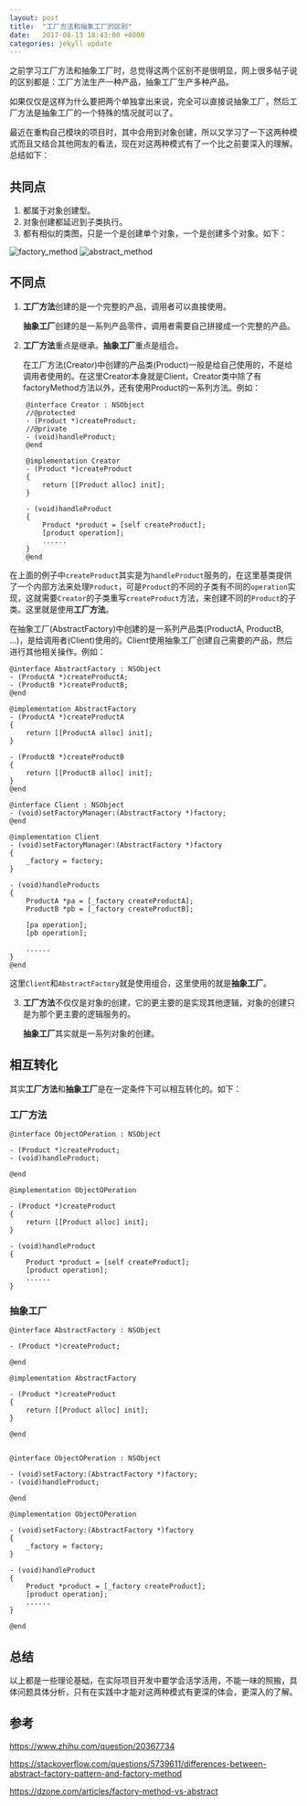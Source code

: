 ```yaml
---
layout: post
title:  "工厂方法和抽象工厂的区别"
date:   2017-08-13 18:43:00 +0800
categories: jekyll update
---
```

之前学习工厂方法和抽象工厂时，总觉得这两个区别不是很明显，网上很多帖子说的区别都是：工厂方法生产一种产品，抽象工厂生产多种产品。

如果仅仅是这样为什么要把两个单独拿出来说，完全可以直接说抽象工厂，然后工厂方法是抽象工厂的一个特殊的情况就可以了。

最近在重构自己模块的项目时，其中会用到对象创建，所以又学习了一下这两种模式而且又结合其他网友的看法，现在对这两种模式有了一个比之前要深入的理解。总结如下：

## 共同点
1. 都属于对象创建型。
2. 对象创建都延迟到子类执行。
3. 都有相似的类图，只是一个是创建单个对象，一个是创建多个对象。如下：

![factory_method](https://raw.githubusercontent.com/war3tiger/war3tiger.github.io/master/resources/%E8%AE%BE%E8%AE%A1%E6%A8%A1%E5%BC%8F/Factory_method.png)
![abstract_method](https://raw.githubusercontent.com/war3tiger/war3tiger.github.io/master/resources/%E8%AE%BE%E8%AE%A1%E6%A8%A1%E5%BC%8F/Abstract_method.png)


## 不同点
1. **工厂方法**创建的是一个完整的产品，调用者可以直接使用。

	**抽象工厂**创建的是一系列产品零件，调用者需要自己拼接成一个完整的产品。
2. **工厂方法**重点是继承。**抽象工厂**重点是组合。
	
	在工厂方法(Creator)中创建的产品类(Product)一般是给自己使用的，不是给调用者使用的。在这里Creator本身就是Client，Creator类中除了有factoryMethod方法以外，还有使用Product的一系列方法。例如：
	
```
	@interface Creator : NSObject
	//@protected
	- (Product *)createProduct;
	//@private
	- (void)handleProduct;
	@end
	
	@implementation Creator
	- (Product *)createProduct
	{
		return [[Product alloc] init];
	}
	
	- (void)handleProduct
	{
		Product *product = [self createProduct];
		[product operation];
		......
	}
	@end
```

在上面的例子中`createProduct`其实是为`handleProduct`服务的，在这里基类提供了一个内部方法来处理`Product`，可是`Product`的不同的子类有不同的`operation`实现，这就需要`Creator`的子类重写`createProduct`方法，来创建不同的`Product`的子类。这里就是使用**工厂方法**。

在抽象工厂(AbstractFactory)中创建的是一系列产品类(ProductA, ProductB, ...)，是给调用者(Client)使用的。Client使用抽象工厂创建自己需要的产品，然后进行其他相关操作。例如：

```
@interface AbstractFactory : NSObject
- (ProductA *)createProductA;
- (ProductB *)createProductB;
@end

@implementation AbstractFactory
- (ProductA *)createProductA
{
	return [[ProductA alloc] init];
}

- (ProductB *)createProductB
{
	return [[ProductB alloc] init];
}
@end

@interface Client : NSObject
- (void)setFactoryManager:(AbstractFactory *)factory;
@end

@implementation Client
- (void)setFactoryManager:(AbstractFactory *)factory
{
	_factory = factory;
}

- (void)handleProducts
{
	ProductA *pa = [_factory createProductA];
	ProductB *pb = [_factory createProductB];
	
	[pa operation];
	[pb operation];
	
	......
}
@end
```

这里`Client`和`AbstractFactory`就是使用组合，这里使用的就是**抽象工厂**。

3. **工厂方法**不仅仅是对象的创建，它的更主要的是实现其他逻辑，对象的创建只是为那个更主要的逻辑服务的。

	**抽象工厂**其实就是一系列对象的创建。
	
## 相互转化
其实**工厂方法**和**抽象工厂**是在一定条件下可以相互转化的。如下：
### 工厂方法

```
@interface ObjectOPeration : NSObject

- (Product *)createProduct;
- (void)handleProduct;

@end

@implementation ObjectOPeration

- (Product *)createProduct
{
    return [[Product alloc] init];
}

- (void)handleProduct
{
    Product *product = [self createProduct];
    [product operation];
    ......
}
```

### 抽象工厂

```
@interface AbstractFactory : NSObject

- (Product *)createProduct;

@end

@implementation AbstractFactory

- (Product *)createProduct
{
    return [[Product alloc] init];
}

@end


@interface ObjectOPeration : NSObject

- (void)setFactory:(AbstractFactory *)factory;
- (void)handleProduct;

@end

@implementation ObjectOPeration

- (void)setFactory:(AbstractFactory *)factory
{
    _factory = factory;
}

- (void)handleProduct
{
    Product *product = [_factory createProduct];
    [product operation];
    ......
}

@end
```

## 总结
以上都是一些理论基础，在实际项目开发中要学会活学活用，不能一味的照搬，具体问题具体分析，只有在实践中才能对这两种模式有更深的体会，更深入的了解。


## 参考

<https://www.zhihu.com/question/20367734>

<https://stackoverflow.com/questions/5739611/differences-between-abstract-factory-pattern-and-factory-method>

<https://dzone.com/articles/factory-method-vs-abstract>